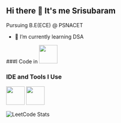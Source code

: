 ## Hi there 👋 It's me Srisubaram

Pursuing B.E(ECE) @ PSNACET
- 🌱 I’m currently learning DSA

###I Code in
<img height="50" width="50" src="https://img.icons8.com/?size=100&id=13679&format=png&color=000000">

### IDE and Tools I Use
<img height="50" width="50" src="https://img.icons8.com/?size=100&id=61466&format=png&color=000000">
<img height = "50" width = "50" src="https://img.icons8.com/?size=100&id=0OQR1FYCuA9f&format=png&color=000000">

![LeetCode Stats](https://leetcard.jacoblin.cool/SRISUBARAMB?theme=dark&font=Inria%20Sans&ext=heatmap)
